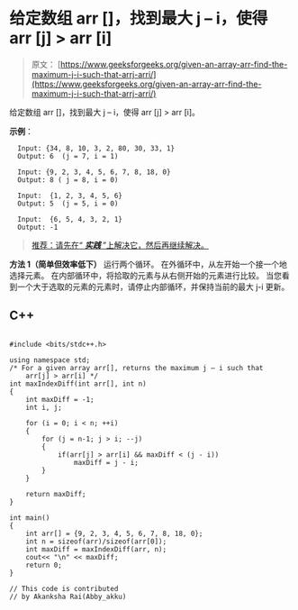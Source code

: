 # 给定数组 arr []，找到最大 j – i，使得 arr [j] > arr [i]

> 原文： [https://www.geeksforgeeks.org/given-an-array-arr-find-the-maximum-j-i-such-that-arrj-arri/](https://www.geeksforgeeks.org/given-an-array-arr-find-the-maximum-j-i-such-that-arrj-arri/)

给定数组 arr []，找到最大 j – i，使得 arr [j] > arr [i]。

**示例**：

```
  Input: {34, 8, 10, 3, 2, 80, 30, 33, 1}
  Output: 6  (j = 7, i = 1)

  Input: {9, 2, 3, 4, 5, 6, 7, 8, 18, 0}
  Output: 8 ( j = 8, i = 0)

  Input:  {1, 2, 3, 4, 5, 6}
  Output: 5  (j = 5, i = 0)

  Input:  {6, 5, 4, 3, 2, 1}
  Output: -1 
```

> [推荐：请先在“ ***实践*** ”上解决它，然后再继续解决。](https://practice.geeksforgeeks.org/problems/maximum-index/0)

**方法 1（简单但效率低下）**
运行两个循环。 在外循环中，从左开始一个接一个地选择元素。 在内部循环中，将拾取的元素与从右侧开始的元素进行比较。 当您看到一个大于选取的元素的元素时，请停止内部循环，并保持当前的最大 j-i 更新。

## C++ 

```

#include <bits/stdc++.h> 

using namespace std; 
/* For a given array arr[], returns the maximum j – i such that 
    arr[j] > arr[i] */
int maxIndexDiff(int arr[], int n) 
{ 
    int maxDiff = -1; 
    int i, j; 

    for (i = 0; i < n; ++i) 
    { 
        for (j = n-1; j > i; --j) 
        { 
            if(arr[j] > arr[i] && maxDiff < (j - i)) 
                maxDiff = j - i; 
        } 
    } 

    return maxDiff; 
} 

int main() 
{ 
    int arr[] = {9, 2, 3, 4, 5, 6, 7, 8, 18, 0}; 
    int n = sizeof(arr)/sizeof(arr[0]); 
    int maxDiff = maxIndexDiff(arr, n); 
    cout<< "\n" << maxDiff; 
    return 0; 
} 

// This code is contributed 
// by Akanksha Rai(Abby_akku) 

```